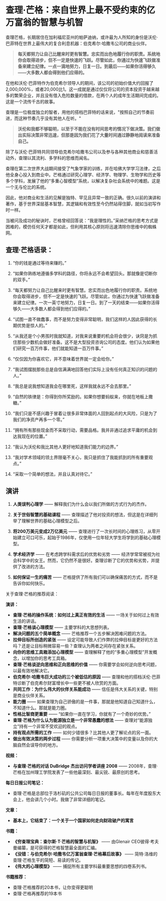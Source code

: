# 查理·芒格：来自世界上最不受约束的亿万富翁的智慧与机智

查理芒格，长期居住在加利福尼亚州的帕萨迪纳，或许最为人所知的身份是沃伦·巴菲特在世界上最伟大的复合利息机器：伯克希尔·哈撒韦公司的商业伙伴。

> **每天都努力让自己比醒来时更有智慧。忠实而出色地履行你的职责。系统地你会取得进步，但不一定是快速的飞跃。尽管如此，你通过为快速飞跃做准备来建立纪律。一点一滴地努力，日复一日。到最后——如果你活得够久——大多数人都会得到他们应得的。**

在他和沃伦·巴菲特作为伯克希尔领导人的期间，该公司的初始价值大约回报了2,000,000%，或者20,000比1。这一成就是通过仅仅将公司的资本投资于越来越多的繁荣企业，并且没有借入危险数量的借款，在两个人的成年生活期间完成的。这是一个流传千古的故事。

查理是一位极度独立的智者，用他的搭档巴菲特的话来说，"按照自己的节奏前进，而这种节奏几乎没有其他人在听。"

> **沃伦和我都不够聪明，以至于不能在没有时间思考的情况下做决策。我们做出实际决策非常迅速，但那是因为我们花了大量时间通过静静地阅读来准备自己。**

除了与沃伦·巴菲特共同领导伯克希尔哈撒韦公司以及参与各种其他商业和慈善活动外，查理以其流利、多学科的思维而闻名。

查理在第二次世界大战期间接受了气象学家的训练，并在哈佛大学学习法律，之后他全身心投入到商业中。芒格通过研究心理学、经济学、物理学、生物学和历史等多个学科，发展了他的“多重心智模型”系统，以解决复杂社会系统中的难题。这是一个无与伦比的系统。

因此，他对商业和生活的见解是独特、罕见且异常一致的正确。很久以前的演讲和著作，基于世界深层基本智慧，其逻辑和有效性至今仍然站得住脚，就如当初写作时一样。

当被问及成功的秘诀时，芒格曾经回答说：“我是理性的。”采纳芒格的思考方式是困难的，模仿任何天才都是如此，但利用其核心原则将迅速清除你思维中的蜘蛛网。

## 查理·芒格语录：

1. “你的钱是通过等待来赚的。”

2. “如果你熟练地遵循多学科的路径，你将永远不会希望回头。那就像是切断你的双手。”

3. “每天都努力让自己比醒来时更有智慧。忠实而出色地履行你的职责。系统地你会取得进步，但不一定是快速的飞跃。尽管如此，你通过为快速飞跃做准备来建立纪律。一次一英寸地努力，日复一日。到了一天的结束——如果你活得够久——大多数人都会得到他们应得的。”

4. “试图一直不做蠢事，而不是努力变得非常聪明，我们这样的人因此获得的长期优势是惊人的。”

5. “从我还是个小男孩时我就知道，对我来说重要的机会将会很少，诀窍是为抓住那些少数机会做好准备。这不是大型投资咨询公司的态度。他们认为如果他们研究一百万件事，他们就能知道一百万件事。”

6. “仅仅因为你喜欢它，并不意味着世界就一定会给你。”

7. “我试图摆脱那些总是自信满满地回答他们实际上没有任何真正知识的问题的人。”

8. “我总是说我想知道我会在哪里死，这样我就永远不会去那里。”

9. “自然的铁律是：你得到你所奖励的。如果你想要蚂蚁来，你就在地板上撒糖。”

10. “我们只是不感兴趣于冒着让很多非常体面的人回到起点的大风险，只是为了我们的净资产再多一个零。”

11. “拥有所有那些现金而不采取行动，需要品格。我并非通过追求平庸的机会到达我现在的位置。”

12. “我认为沃伦和我比其他人更好地知道我们能力的边界。”

13. “我对学术领域的领土界限毫不关心，我只是抓住了我能抓到的所有重要观点。”

14. “采取一个简单的想法，并且认真对待它。”

## 演讲

1. **人类误判心理学** —— 解释我们为什么会以我们所做的方式行为的杰作。

2. **关于世俗智慧的基础课程** —— 查理描述了他对投资的想法，但这是在详细列举了理解世界的基础心理模型之后。

3. **将200万美元变成2万亿美元** —— 查理进行了一次长时间的心理练习，从零开始建立可口可乐，起始于1986年，仅使用一位年轻大学生将学到的基础心理模型。

4. **学术经济学** —— 在考虑跨学科需求后的优势和劣势 —— 经济学常常被视为社会科学中的女王。然而，它仍然不是很好。查理诊断了它的优势和劣势，并提供了改进的方法。

5. **如何保证一生的痛苦** —— 芒格提供了所有我们可以确保痛苦的方式，而不是告诉你如何快乐。


关于查理·芒格的推荐阅读：

**演讲：**
- **查理·芒格的操作系统：如何过上真正有效的生活** —— 一场关于如何过上有效生活的讲话。
- **查理·芒格谈心理模型** —— 主要学科的大思想列表。
- **解决问题的五个简单概念** —— 芒格推荐一个五步解决困难问题的方法。
- **拉伸目标所创造的紧张** —— 设定可能导致人们作弊的拉伸目标是更好的方法吗？还是让目标稍微容易一些？查理认为两者之间存在紧张关系。
- **向你的思维工具箱添加心理模型** —— 查理解释了他的“多重心理模型”开发概念，以增加你的思考工具箱。
- **查理·芒格谈逆向思维和正向思维的价值** —— 你需要学会如何逆向思考问题，以最有效地解决它。
- **伯克希尔·哈撒韦巨大成功的三个被低估的原因** —— 查理和他的搭档沃伦·巴菲特诊断了伯克希尔财富增长中一些更不被人欣赏的方面。
- **共同工作：为什么伟大的伙伴关系能成功** —— 信任是伟大关系的关键，特别是商业伙伴关系。
- **能力圈** —— 如果查理为自己骄傲的是一件事，那就是他知道自己知道什么，不知道什么。那就是能力圈。
- **性格比智商更重要** —— “如果你一直在学习，你就有了一个奇妙的优势。”
- **查理·芒格为什么认为能源独立是一个非常愚蠢的想法** —— 查理对“能源独立”持有一个非常不受欢迎的观点。
- **持有观点所需的工作** —— 如何少错很多？比其他人更了解论点的另一面。
- **做出有效决策的两步过程** —— 你需要分析一项重大决策中的变量以及你的大脑自然会误导你的地方。

**视频：**
- **与查理·芒格的对话 DuBridge 杰出访问学者讲座 2008** —— 2008年，查理·芒格在加州理工学院发表了一些他最深刻、最尖锐、最原创的思考。

**每日日报公司笔记：**
- 查理·芒格是总部位于洛杉矶的公共公司每日日报的董事长。每年在年度股东大会上，他会讲几个小时。我做了非常详细的笔记。

**文章：**
- **基本上，它结束了：一个关于一个国家如何走向财政破产的寓言**

**书籍：**
- **《穷查理宝典：查尔斯·T·芒格的智慧与机智》** —— 由Glenair CEO彼得·考夫曼编纂，是可获得的芒格智慧最全面的汇编。
- **《没错：与伯克希尔·哈撒韦亿万富翁查理·芒格幕后故事》** —— 简特·洛维的查理·芒格生平的简短、易读的传记。
- **《伟大的心理模型》** —— 捕捉所有主要学科最重要思想的四卷系列书。

**书籍推荐：**
- 查理·芒格推荐的20本书，让你变得更聪明
- 查理·芒格再推荐的19本书